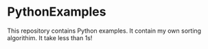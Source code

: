 # PythonExamples

This repository contains Python examples. It contain my own sorting algorithim. It take less than 1s!

